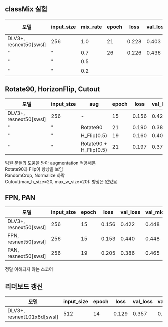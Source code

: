 
## classMix 실험
|모델|input_size|mix_rate|epoch|loss|val_loss|val_mIoU1|val_mIoU2|LB score|
|------|---|---|---|---|---|---|---|---|
|DLV3+, resnext50[swsl]|256|1.0|21|0.228|0.403|0.456|0.475|0.5712|
|"|"|0.7|26|0.226|0.436|0.437|0.512|0.5631|
|"|"|0.5||||||하락|
|"|"|0.2||||||하락|


## Rotate90, HorizonFlip, Cutout
|모델|input_size|aug|epoch|loss|val_loss|val_mIoU1|val_mIoU2|val_mIoU3|LB|
|------|---|---|---|---|---|---|---|---|---|
|DLV3+, resnext50[swsl]|256|-|15|0.156|0.422|0.448|0.522|0.585|0.6020|
|"|"|Rotate90|21|0.190|0.382|0.466|0.559|0.593|0.6109|
|"|"|H_Flip(0.5)|19|0.160|0.400|0.464|0.556|0.601|-|
|"|"|Rotate90 + H_Flip(0.5)|21|0.197|0.370|0.485|0.570|0.608|-|

팀원 분들의 도움을 받아 augmentation 적용해봄<br>
Rotate90과 Flip이 향상을 보임<br>
RandomCrop, Normalize 하락<br>
Cutout(max_h_size=20, max_w_size=20): 향상은 없었음

## FPN, PAN
|모델|input_size|epoch|loss|val_loss|val_mIoU1|val_mIoU2|val_mIoU3|LB|
|------|---|---|---|---|---|---|---|---|
|DLV3+, resnext50[swsl]|256|15|0.156|0.422|0.448|0.522|0.585|0.6020|
|FPN, resnext50[swsl]|256|15|0.153|0.440|0.448|0.545|0.571|0.5682|
|PAN, resnext50[swsl]|256|19|0.205|0.386|0.465|0.567|0.590|0.2515|

정말 이해되지 않는 스코어


## 리더보드 갱신
|모델|input_size|epoch|loss|val_loss|val_mIoU1|val_mIoU2|val_mIoU3|LB|
|------|---|---|---|---|---|---|---|---|
|DLV3+, resnext101x8d[swsl]|512|14|0.129|0.357|0.500|0.607|0.622|0.6275|
